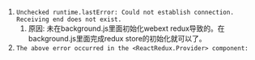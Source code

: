 1. `Unchecked runtime.lastError: Could not establish connection. Receiving end does not exist.`
   1. 原因: 未在background.js里面初始化webext redux导致的。在background.js里面完成redux store的初始化就可以了。
2. `The above error occurred in the <ReactRedux.Provider> component:`